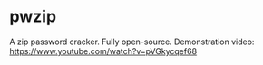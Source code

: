 # pwzip
A zip password cracker. Fully open-source. 
Demonstration video: https://www.youtube.com/watch?v=pVGkycqef68
